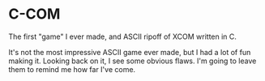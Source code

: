 # C-COM
The first "game" I ever made, and ASCII ripoff of XCOM written in C.

It's not the most impressive ASCII game ever made, but I had a lot of fun making it. Looking back on it, I see some obvious flaws. I'm going to leave them to remind me how far I've come.
